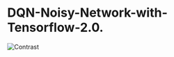 # DQN-Noisy-Network-with-Tensorflow-2.0.
![Contrast](https://user-images.githubusercontent.com/102845636/172040221-3a470b28-3280-49d6-8a4d-c0609551cad6.png)
